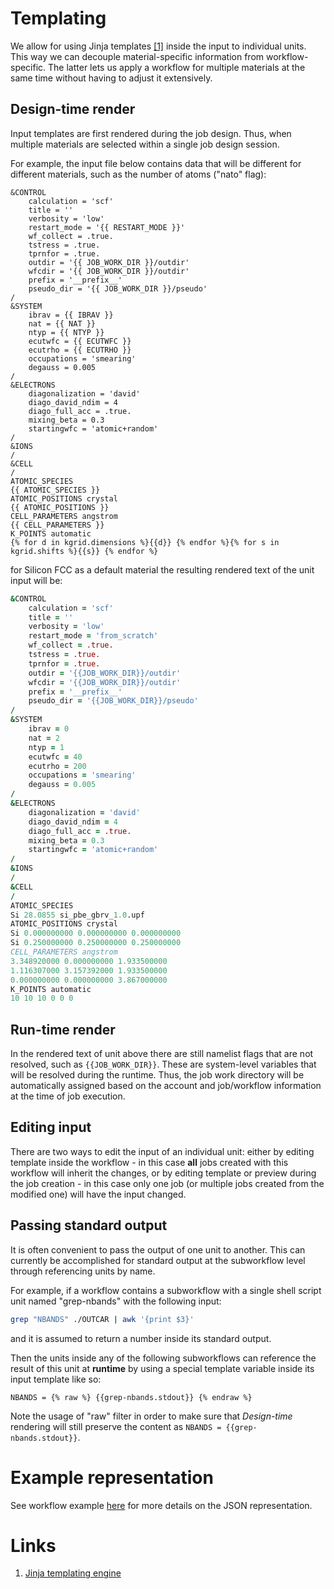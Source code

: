 # Templating

We allow for using Jinja templates [[1]](#links) inside the input to individual units. This way we can decouple material-specific information from workflow-specific. The latter lets us apply a workflow for multiple materials at the same time without having to adjust it extensively.

## Design-time render

Input templates are first rendered during the job design. Thus, when multiple materials are selected within a single job design session.

For example, the input file below contains data that will be different for different materials, such as the number of atoms ("nato" flag):

```jinja
&CONTROL
    calculation = 'scf'
    title = ''
    verbosity = 'low'
    restart_mode = '{{ RESTART_MODE }}'
    wf_collect = .true.
    tstress = .true.
    tprnfor = .true.
    outdir = '{{ JOB_WORK_DIR }}/outdir'
    wfcdir = '{{ JOB_WORK_DIR }}/outdir'
    prefix = '__prefix__'
    pseudo_dir = '{{ JOB_WORK_DIR }}/pseudo'
/
&SYSTEM
    ibrav = {{ IBRAV }}
    nat = {{ NAT }}
    ntyp = {{ NTYP }}
    ecutwfc = {{ ECUTWFC }}
    ecutrho = {{ ECUTRHO }}
    occupations = 'smearing'
    degauss = 0.005
/
&ELECTRONS
    diagonalization = 'david'
    diago_david_ndim = 4
    diago_full_acc = .true.
    mixing_beta = 0.3
    startingwfc = 'atomic+random'
/
&IONS
/
&CELL
/
ATOMIC_SPECIES
{{ ATOMIC_SPECIES }}
ATOMIC_POSITIONS crystal
{{ ATOMIC_POSITIONS }}
CELL_PARAMETERS angstrom
{{ CELL_PARAMETERS }}
K_POINTS automatic
{% for d in kgrid.dimensions %}{{d}} {% endfor %}{% for s in kgrid.shifts %}{{s}} {% endfor %}
```

for Silicon FCC as a default material the resulting rendered text of the unit input will be:

```fortran
&CONTROL
    calculation = 'scf'
    title = ''
    verbosity = 'low'
    restart_mode = 'from_scratch'
    wf_collect = .true.
    tstress = .true.
    tprnfor = .true.
    outdir = '{{JOB_WORK_DIR}}/outdir'
    wfcdir = '{{JOB_WORK_DIR}}/outdir'
    prefix = '__prefix__'
    pseudo_dir = '{{JOB_WORK_DIR}}/pseudo'
/
&SYSTEM
    ibrav = 0
    nat = 2
    ntyp = 1
    ecutwfc = 40
    ecutrho = 200
    occupations = 'smearing'
    degauss = 0.005
/
&ELECTRONS
    diagonalization = 'david'
    diago_david_ndim = 4
    diago_full_acc = .true.
    mixing_beta = 0.3
    startingwfc = 'atomic+random'
/
&IONS
/
&CELL
/
ATOMIC_SPECIES
Si 28.0855 si_pbe_gbrv_1.0.upf
ATOMIC_POSITIONS crystal
Si 0.000000000 0.000000000 0.000000000
Si 0.250000000 0.250000000 0.250000000
CELL_PARAMETERS angstrom
3.348920000 0.000000000 1.933500000
1.116307000 3.157392000 1.933500000
0.000000000 0.000000000 3.867000000
K_POINTS automatic
10 10 10 0 0 0 
```

## Run-time render

In the rendered text of unit above there are still namelist flags that are not resolved, such as `{{JOB_WORK_DIR}}`. These are system-level variables that will be resolved during the runtime. Thus, the job work directory will be automatically assigned based on the account and job/workflow information at the time of job execution.

## Editing input

There are two ways to edit the input of an individual unit: either by editing template inside the workflow - in this case **all** jobs created with this workflow will inherit the changes, or by editing template or preview during the job creation - in this case only one job (or multiple jobs created from the modified one) will have the input changed.

## Passing standard output

It is often convenient to pass the output of one unit to another. This can currently be accomplished for standard output at the subworkflow level through referencing units by name.

For example, if a workflow contains a subworkflow with a single shell script unit named "grep-nbands" with the following input:

```bash
grep "NBANDS" ./OUTCAR | awk '{print $3}'
```

and it is assumed to return a number inside its standard output.

Then the units inside any of the following subworkflows can reference the result of this unit at **runtime** by using a special template variable inside its input template like so:

```jinja
NBANDS = {% raw %} {{grep-nbands.stdout}} {% endraw %} 
```

Note the usage of "raw" filter in order to make sure that *Design-time* rendering will still preserve the content as `NBANDS = {{grep-nbands.stdout}}`.

# Example representation

See workflow example [here](data.md) for more details on the JSON representation.

# Links

1. [Jinja templating engine](http://jinja.pocoo.org/)
